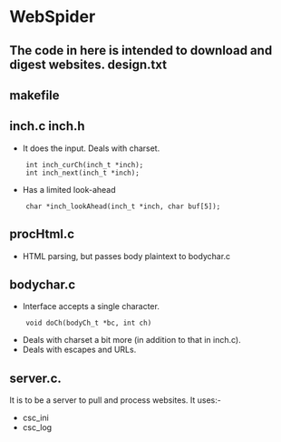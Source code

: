WebSpider
=========
The code in here is intended to download and digest websites.
design.txt
------------

makefile
------------

inch.c inch.h
------------
*	It does the input.  Deals with charset.
~~~
	int inch_curCh(inch_t *inch);
	int inch_next(inch_t *inch);
~~~
*	Has a limited look-ahead
~~~
	char *inch_lookAhead(inch_t *inch, char buf[5]);
~~~

procHtml.c
------------
*	HTML parsing, but passes body plaintext to bodychar.c

bodychar.c
------------
*	Interface accepts a single character.
~~~
	void doCh(bodyCh_t *bc, int ch)
~~~
*	Deals with charset a bit more (in addition to that in inch.c).
*	Deals with escapes and URLs.

server.c.
------------
It is to be a server to pull and process websites.  It uses:-
*	csc_ini
*	csc_log

